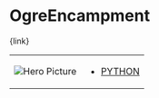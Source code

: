 # OgreEncampment 

{link}
<table>
<tr>
<td>

![Hero Picture](hero.png?raw=true "Hero Picture")

</td>
<td>
<ul>
<li>

[PYTHON](OgreEncampment.py)

</li>
</td>
</tr>
<table>